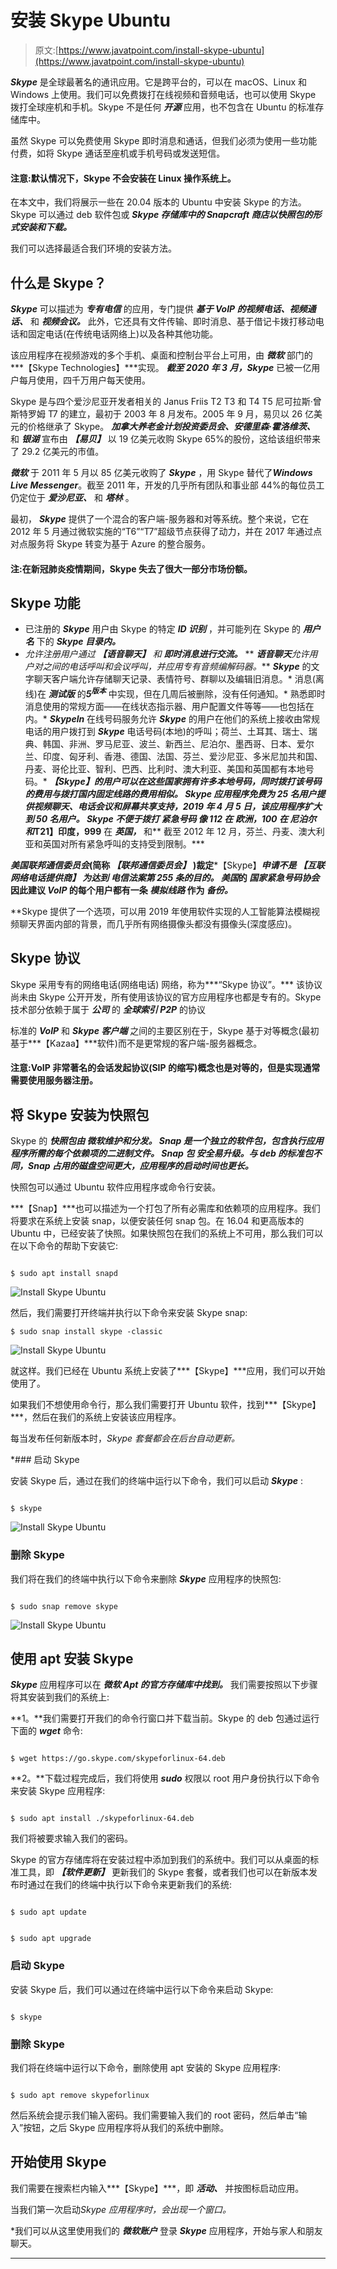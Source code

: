 # 安装 Skype Ubuntu

> 原文:[https://www.javatpoint.com/install-skype-ubuntu](https://www.javatpoint.com/install-skype-ubuntu)

***Skype*** 是全球最著名的通讯应用。它是跨平台的，可以在 macOS、Linux 和 Windows 上使用。我们可以免费拨打在线视频和音频电话，也可以使用 Skype 拨打全球座机和手机。Skype 不是任何 ***开源*** 应用，也不包含在 Ubuntu 的标准存储库中。

虽然 Skype 可以免费使用 Skype 即时消息和通话，但我们必须为使用一些功能付费，如将 Skype 通话至座机或手机号码或发送短信。

#### 注意:默认情况下，Skype 不会安装在 Linux 操作系统上。

在本文中，我们将展示一些在 20.04 版本的 Ubuntu 中安装 Skype 的方法。Skype 可以通过 deb 软件包或 ***Skype 存储库中的 ***Snapcraft*** 商店以快照包的形式安装和下载。***

我们可以选择最适合我们环境的安装方法。

## 什么是 Skype？

***Skype*** 可以描述为 ***专有电信*** 的应用，专门提供 ***基于 VoIP 的视频电话、视频通话、*** 和 ***视频会议。*** 此外，它还具有文件传输、即时消息、基于借记卡拨打移动电话和固定电话(在传统电话网络上)以及各种其他功能。

该应用程序在视频游戏的多个手机、桌面和控制台平台上可用，由 ***微软*** 部门的***【Skype Technologies】***实现。 ***截至 2020 年 3 月，Skype*** 已被一亿用户每月使用，四千万用户每天使用。

Skype 是与四个爱沙尼亚开发者相关的 Janus Friis T2 T3 和 T4 T5 尼可拉斯·曾斯特罗姆 T7 的建立，最初于 2003 年 8 月发布。2005 年 9 月，易贝以 26 亿美元的价格继承了 Skype。 ***加拿大养老金计划投资委员会、安德里森·霍洛维茨、*** 和 ***银湖*** 宣布由 ***【易贝】*** 以 19 亿美元收购 Skype 65%的股份，这给该组织带来了 29.2 亿美元的市值。

***微软*** 于 2011 年 5 月以 85 亿美元收购了 ***Skype*** ，用 Skype 替代了***Windows Live Messenger***。截至 2011 年，开发的几乎所有团队和事业部 44%的每位员工仍定位于 ***爱沙尼亚、*** 和 ***塔林*** 。

最初， ***Skype*** 提供了一个混合的客户端-服务器和对等系统。整个来说，它在 2012 年 5 月通过微软实施的“T6”“T7”超级节点获得了动力，并在 2017 年通过点对点服务将 Skype 转变为基于 Azure 的整合服务。

#### 注:在新冠肺炎疫情期间，Skype 失去了很大一部分市场份额。

## Skype 功能

*   已注册的 ***Skype*** 用户由 Skype 的特定 ***ID 识别*** ，并可能列在 Skype 的 ***用户名*** 下的 ***Skype 目录内。***
*   *允许注册用户通过 ***【语音聊天】*** 和 ***即时消息进行交流。****
**   ***语音聊天****允许用户对之间的电话呼叫和会议呼叫，并应用专有音频编解码器。***   ***Skype*** 的文字聊天客户端允许存储聊天记录、表情符号、群聊以及编辑旧消息。*   消息(离线)在 ***测试版*** 的***5<sup>版本</sup>*** 中实现，但在几周后被删除，没有任何通知。*   熟悉即时消息使用的常规方面——在线状态指示器、用户配置文件等等——也包括在内。*   ***Skypeln*** 在线号码服务允许 ***Skype*** 的用户在他们的系统上接收由常规电话的用户拨打到 ***Skype*** 电话号码(本地)的呼叫；荷兰、土耳其、瑞士、瑞典、韩国、非洲、罗马尼亚、波兰、新西兰、尼泊尔、墨西哥、日本、爱尔兰、印度、匈牙利、香港、德国、法国、芬兰、爱沙尼亚、多米尼加共和国、丹麦、哥伦比亚、智利、巴西、比利时、澳大利亚、美国和英国都有本地号码。*   ***【Skype】***的用户可以在这些国家拥有许多本地号码，同时拨打该号码的费用与拨打国内固定线路的费用相似。*   ***Skype*** 应用程序免费为 25 名用户提供视频聊天、电话会议和屏幕共享支持，2019 年 4 月 5 日，该应用程序扩大到 50 名用户。*   ***Skype*** 不便于拨打 ***紧急号码*** 像 ***112*** 在 ***欧洲，100*** 在 ***尼泊尔*** 和**T21】印度，999** 在 ***英国，*** 和**   截至 2012 年 12 月，芬兰、丹麦、澳大利亚和英国对所有紧急呼叫的支持受到限制。***

 ***美国联邦通信委员会*(简称 ***【联邦通信委员会】*** )裁定***【Skype】***申请不是 ***【互联网络电话提供商】*** 为达到 ***电信法案第 255 条的目的。*** 美国*的 ***国家紧急号码协会*** 因此建议 ***VoIP*** 的每个用户都有一条 ***模拟线路*** 作为 ***备份。*****

 **Skype 提供了一个选项，可以用 2019 年使用软件实现的人工智能算法模糊视频聊天界面内部的背景，而几乎所有网络摄像头都没有摄像头(深度感应)。

## Skype 协议

Skype 采用专有的网络电话(网络电话) 网络，称为***“Skype 协议”。*** 该协议尚未由 Skype 公开开发，所有使用该协议的官方应用程序也都是专有的。Skype 技术部分依赖于属于 ***公司*** 的 ***全球索引 P2P*** 的协议

标准的 ***VoIP*** 和 ***Skype 客户端*** 之间的主要区别在于，Skype 基于对等概念(最初基于***【Kazaa】***软件)而不是更常规的客户端-服务器概念。

#### 注意:VoIP 非常著名的会话发起协议(SIP 的缩写)概念也是对等的，但是实现通常需要使用服务器注册。

## 将 Skype 安装为快照包

Skype 的 ***快照包由 ***微软维护和分发。*** Snap 是一个独立的软件包，包含执行应用程序所需的每个依赖项的二进制文件。 ***Snap 包*** 安全易升级。与 deb 的标准包不同，Snap 占用的磁盘空间更大，应用程序的启动时间也更长。***

快照包可以通过 Ubuntu 软件应用程序或命令行安装。

***【Snap】***也可以描述为一个打包了所有必需库和依赖项的应用程序。我们将要求在系统上安装 snap，以便安装任何 snap 包。在 16.04 和更高版本的 Ubuntu 中，已经安装了快照。如果快照包在我们的系统上不可用，那么我们可以在以下命令的帮助下安装它:

```

$ sudo apt install snapd

```

![Install Skype Ubuntu](../Images/84a91541bc0ec94fd189a115a60abe36.png)

然后，我们需要打开终端并执行以下命令来安装 Skype snap:

```
$ sudo snap install skype -classic

```

![Install Skype Ubuntu](../Images/60ec5ca77074a237cde53ddb7492e786.png)

就这样。我们已经在 Ubuntu 系统上安装了***【Skype】***应用，我们可以开始使用了。

如果我们不想使用命令行，那么我们需要打开 Ubuntu 软件，找到***【Skype】***，然后在我们的系统上安装该应用程序。

每当发布任何新版本时，*Skype 套餐都会在后台自动更新。*

 *### 启动 Skype

安装 Skype 后，通过在我们的终端中运行以下命令，我们可以启动 ***Skype*** :

```

$ skype

```

![Install Skype Ubuntu](../Images/aed0e2fc0cbd4625304d88e4bf2ddebd.png)

### 删除 Skype

我们将在我们的终端中执行以下命令来删除 ***Skype*** 应用程序的快照包:

```

$ sudo snap remove skype

```

![Install Skype Ubuntu](../Images/ec848983a9ae0a8ab0d36e174e8868cb.png)

## 使用 apt 安装 Skype

***Skype*** 应用程序可以在 ***微软 Apt 的官方存储库中找到。*** 我们需要按照以下步骤将其安装到我们的系统上:

**1。**我们需要打开我们的命令行窗口并下载当前。Skype 的 deb 包通过运行下面的 ***wget*** 命令:

```

$ wget https://go.skype.com/skypeforlinux-64.deb

```

**2。**下载过程完成后，我们将使用 ***sudo*** 权限以 root 用户身份执行以下命令来安装 Skype 应用程序:

```

$ sudo apt install ./skypeforlinux-64.deb

```

我们将被要求输入我们的密码。

Skype 的官方存储库将在安装过程中添加到我们的系统中。我们可以从桌面的标准工具，即 ***【软件更新】*** 更新我们的 Skype 套餐，或者我们也可以在新版本发布时通过在我们的终端中执行以下命令来更新我们的系统:

```

$ sudo apt update

```

```

$ sudo apt upgrade

```

### 启动 Skype

安装 Skype 后，我们可以通过在终端中运行以下命令来启动 Skype:

```

$ skype

```

### 删除 Skype

我们将在终端中运行以下命令，删除使用 apt 安装的 Skype 应用程序:

```

$ sudo apt remove skypeforlinux

```

然后系统会提示我们输入密码。我们需要输入我们的 root 密码，然后单击“输入”按钮，之后 Skype 应用程序将从我们的系统中删除。

## 开始使用 Skype

我们需要在搜索栏内输入***【Skype】***，即 ***活动、*** 并按图标启动应用。

当我们第一次启动*Skype 应用程序时，会出现一个窗口。*

 *我们可以从这里使用我们的 ***微软账户*** 登录 ***Skype*** 应用程序，开始与家人和朋友聊天。

* * ********
